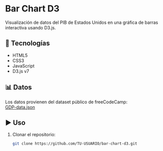 # Bar Chart D3

Visualización de datos del PIB de Estados Unidos en una gráfica de barras interactiva usando D3.js.

## 🚀 Tecnologías
- HTML5
- CSS3
- JavaScript
- D3.js v7

## 📊 Datos
Los datos provienen del dataset público de freeCodeCamp:  
[GDP-data.json](https://raw.githubusercontent.com/freeCodeCamp/ProjectReferenceData/master/GDP-data.json)

## ▶️ Uso
1. Clonar el repositorio:
   ```bash
   git clone https://github.com/TU-USUARIO/bar-chart-d3.git

